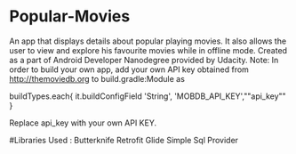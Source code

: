 # Popular-Movies
An app that displays details about popular playing movies.
It also allows the user to view and explore his favourite movies while in offline mode.
Created as a part of Android Developer Nanodegree provided by Udacity.
Note: In order to build your own app, add your own API key obtained from http://themoviedb.org to build.gradle:Module as


buildTypes.each{
        it.buildConfigField 'String', 'MOBDB_API_KEY',"\"api_key\""
    }
    
    
Replace api_key with your own API KEY.

#Libraries Used :
Butterknife
Retrofit
Glide
Simple Sql Provider
